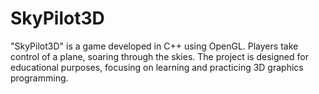 # SkyPilot3D
"SkyPilot3D" is a game developed in C++ using OpenGL. Players take control of a plane, soaring through the skies. The project is designed for educational purposes, focusing on learning and practicing 3D graphics programming.
